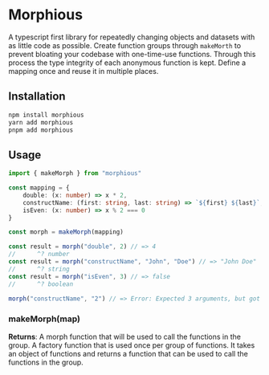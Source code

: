 # Morphious

A typescript first library for repeatedly changing objects and datasets with as little code as possible. Create function groups through `makeMorth` to prevent bloating your codebase with one-time-use functions. Through this process the type integrity of each anonymous function is kept. Define a mapping once and reuse it in multiple places.

## Installation

```bash
npm install morphious
yarn add morphious
pnpm add morphious
```

## Usage

```typescript
import { makeMorph } from "morphious"

const mapping = {
    double: (x: number) => x * 2,
    constructName: (first: string, last: string) => `${first} ${last}`,
    isEven: (x: number) => x % 2 === 0
}

const morph = makeMorph(mapping)

const result = morph("double", 2) // => 4
//      ^? number
const result = morph("constructName", "John", "Doe") // => "John Doe"
//      ^? string
const result = morph("isEven", 3) // => false
//      ^? boolean

morph("constructName", "2") // => Error: Expected 3 arguments, but got 2
```

### makeMorph(map)

**Returns**: A morph function that will be used to call the functions in the group.
A factory function that is used once per group of functions. It takes an object of functions and returns a function that can be used to call the functions in the group.
